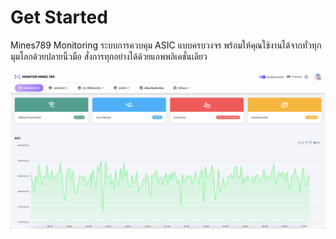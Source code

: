 # Get Started

Mines789 Monitoring ระบบการควบคุม ASIC แบบครบวงจร พร้อมให้คุณใช้งานได้จากทั่วทุกมุมโลกด้วยปลายนิ้วมือ สั่งการทุกอย่างได้ด้วยแอพพลิเคชั่นเดียว

![](<.gitbook/assets/Screen Shot 2565-01-24 at 14.48.34.png>)
